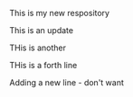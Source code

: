 This is my new respository

This is an update

THis is another

THis is a forth line

Adding a new line - don't want

